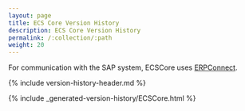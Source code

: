 ```yaml
---
layout: page
title: ECS Core Version History
description: ECS Core Version History
permalink: /:collection/:path
weight: 20
---
```


For communication with the SAP system, ECSCore uses [ERPConnect](./erpconnect-version-history).

{% include version-history-header.md %}

{% include _generated-version-history/ECSCore.html %}
